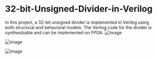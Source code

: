 # 32-bit-Unsigned-Divider-in-Verilog
In this project, a 32-bit unsigned divider is implemented in Verilog using both structural and behavioral models. The Verilog code for the divider is synthesizable and can be implemented on FPGA. 
![image](https://github.com/avinashhere017/32-bit-Unsigned-Divider-in-Verilog/assets/87019999/21097976-55d6-41e5-86b6-603373522895)

![image](https://github.com/avinashhere017/32-bit-Unsigned-Divider-in-Verilog/assets/87019999/d568a93a-46d6-475c-a2b0-7018006c9151)

![image](https://github.com/avinashhere017/32-bit-Unsigned-Divider-in-Verilog/assets/87019999/7cbd3e01-8126-4202-a30b-2bc321752d76)
